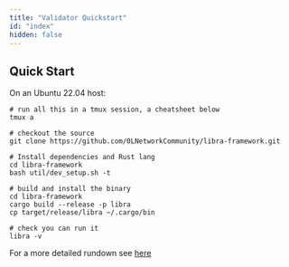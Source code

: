 ```yaml
---
title: "Validator Quickstart"
id: "index"
hidden: false
---
```



## Quick Start
On an Ubuntu 22.04 host:

```
# run all this in a tmux session, a cheatsheet below
tmux a

# checkout the source
git clone https://github.com/0LNetworkCommunity/libra-framework.git

# Install dependencies and Rust lang
cd libra-framework
bash util/dev_setup.sh -t

# build and install the binary
cd libra-framework
cargo build --release -p libra 
cp target/release/libra ~/.cargo/bin

# check you can run it
libra -v
```

For a more detailed rundown see [here](/validators/running-a-validator)